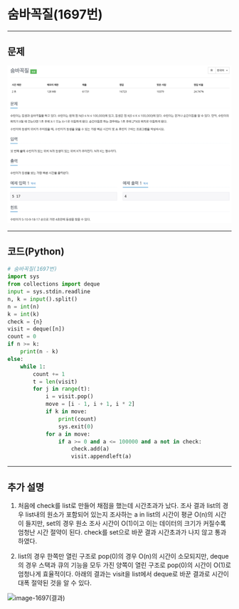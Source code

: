 # 숨바꼭질(1697번)

****

## 문제

![image-1697](/image_file/image-1697.png)

****

## 코드(Python)
```Python
# 숨바꼭질(1697번)
import sys
from collections import deque
input = sys.stdin.readline
n, k = input().split()
n = int(n)
k = int(k)
check = {n}
visit = deque([n])
count = 0
if n >= k:
    print(n - k)
else:
    while 1:
        count += 1
        t = len(visit)
        for j in range(t):
            i = visit.pop()
            move = [i - 1, i + 1, i * 2]
            if k in move:
                print(count)
                sys.exit(0)
            for a in move:
                if a >= 0 and a <= 100000 and a not in check:
                    check.add(a)
                    visit.appendleft(a)
```

****

## 추가 설명

1. 처음에 check를 list로 만들어 채점을 했는데 시간초과가 났다.
조사 결과 list의 경우 list내의 원소가 포함되어 있는지 조사하는 a in list의 시간이 평균 O(n)의 시간이 들지만,
set의 경우 원소 조사 시간이 O(1)이고 이는 데이터의 크기가 커질수록 엄청난 시간 절약이 된다.
check를 set으로 바꾼 결과 시간초과가 나지 않고 통과하였다.

2. list의 경우 한쪽만 열린 구조로 pop(0)의 경우 O(n)의 시간이 소모되지만,
deque의 경우 스택과 큐의 기능을 모두 가진 양쪽이 열린 구조로 pop(0)의 시간이 O(1)로 엄청나게 효율적이다.
아래의 결과는 visit을 list에서 deque로 바꾼 결과로 시간이 대폭 절약된 것을 알 수 있다.

![image-1697(결과)](/image_file/image-1697(결과).png)

